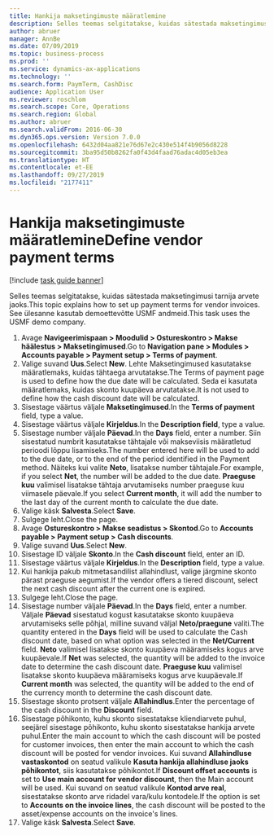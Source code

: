 ```yaml
---
title: Hankija maksetingimuste määratlemine
description: Selles teemas selgitatakse, kuidas sätestada maksetingimusi tarnija arvete jaoks.
author: abruer
manager: AnnBe
ms.date: 07/09/2019
ms.topic: business-process
ms.prod: ''
ms.service: dynamics-ax-applications
ms.technology: ''
ms.search.form: PaymTerm, CashDisc
audience: Application User
ms.reviewer: roschlom
ms.search.scope: Core, Operations
ms.search.region: Global
ms.author: abruer
ms.search.validFrom: 2016-06-30
ms.dyn365.ops.version: Version 7.0.0
ms.openlocfilehash: 6432d04aa821e76d67e2c430e514f4b9056d8228
ms.sourcegitcommit: 3ba95d50b8262fa0f43d4faad76adac4d05eb3ea
ms.translationtype: HT
ms.contentlocale: et-EE
ms.lasthandoff: 09/27/2019
ms.locfileid: "2177411"
---
```

# <a name="define-vendor-payment-terms"></a><span data-ttu-id="28015-103">Hankija maksetingimuste määratlemine</span><span class="sxs-lookup"><span data-stu-id="28015-103">Define vendor payment terms</span></span>

[!include [task guide banner](../../includes/task-guide-banner.md)]

<span data-ttu-id="28015-104">Selles teemas selgitatakse, kuidas sätestada maksetingimusi tarnija arvete jaoks.</span><span class="sxs-lookup"><span data-stu-id="28015-104">This topic explains how to set up payment terms for vendor invoices.</span></span> <span data-ttu-id="28015-105">See ülesanne kasutab demoettevõtte USMF andmeid.</span><span class="sxs-lookup"><span data-stu-id="28015-105">This task uses the USMF demo company.</span></span>

1. <span data-ttu-id="28015-106">Avage **Navigeerimispaan > Moodulid > Ostureskontro > Makse häälestus > Maksetingimused**.</span><span class="sxs-lookup"><span data-stu-id="28015-106">Go to **Navigation pane > Modules > Accounts payable > Payment setup > Terms of payment**.</span></span>
2. <span data-ttu-id="28015-107">Valige suvand **Uus**.</span><span class="sxs-lookup"><span data-stu-id="28015-107">Select **New**.</span></span> <span data-ttu-id="28015-108">Lehte Maksetingimused kasutatakse määratlemaks, kuidas tähtaega arvutatakse.</span><span class="sxs-lookup"><span data-stu-id="28015-108">The Terms of payment page is used to define how the due date will be calculated.</span></span> <span data-ttu-id="28015-109">Seda ei kasutata määratlemaks, kuidas skonto kuupäeva arvutatakse.</span><span class="sxs-lookup"><span data-stu-id="28015-109">It is not used to define how the cash discount date will be calculated.</span></span>  
3. <span data-ttu-id="28015-110">Sisestage väärtus väljale **Maksetingimused**.</span><span class="sxs-lookup"><span data-stu-id="28015-110">In the **Terms of payment** field, type a value.</span></span>
4. <span data-ttu-id="28015-111">Sisestage väärtus väljale **Kirjeldus**.</span><span class="sxs-lookup"><span data-stu-id="28015-111">In the **Description field**, type a value.</span></span>
5. <span data-ttu-id="28015-112">Sisestage number väljale **Päevad**.</span><span class="sxs-lookup"><span data-stu-id="28015-112">In the **Days** field, enter a number.</span></span> <span data-ttu-id="28015-113">Siin sisestatud numbrit kasutatakse tähtajale või makseviisis määratletud perioodi lõppu lisamiseks.</span><span class="sxs-lookup"><span data-stu-id="28015-113">The number entered here will be used to add to the due date, or to the end of the period identified in the Payment method.</span></span> <span data-ttu-id="28015-114">Näiteks kui valite **Neto**, lisatakse number tähtajale.</span><span class="sxs-lookup"><span data-stu-id="28015-114">For example, if you select **Net**, the number will be added to the due date.</span></span> <span data-ttu-id="28015-115">**Praeguse kuu** valimisel lisatakse tähtaja arvutamiseks number praeguse kuu viimasele päevale.</span><span class="sxs-lookup"><span data-stu-id="28015-115">If you select **Current month**, it will add the number to the last day of the current month to calculate the due date.</span></span>  
6. <span data-ttu-id="28015-116">Valige käsk **Salvesta**.</span><span class="sxs-lookup"><span data-stu-id="28015-116">Select **Save**.</span></span>
7. <span data-ttu-id="28015-117">Sulgege leht.</span><span class="sxs-lookup"><span data-stu-id="28015-117">Close the page.</span></span>
8. <span data-ttu-id="28015-118">Avage **Ostureskontro > Makse seadistus > Skontod**.</span><span class="sxs-lookup"><span data-stu-id="28015-118">Go to **Accounts payable > Payment setup > Cash discounts**.</span></span>
9. <span data-ttu-id="28015-119">Valige suvand **Uus**.</span><span class="sxs-lookup"><span data-stu-id="28015-119">Select **New**.</span></span>
10. <span data-ttu-id="28015-120">Sisestage ID väljale **Skonto**.</span><span class="sxs-lookup"><span data-stu-id="28015-120">In the **Cash discount** field, enter an ID.</span></span>
11. <span data-ttu-id="28015-121">Sisestage väärtus väljale **Kirjeldus**.</span><span class="sxs-lookup"><span data-stu-id="28015-121">In the **Description** field, type a value.</span></span>
12. <span data-ttu-id="28015-122">Kui hankija pakub mitmetasandilist allahindlust, valige järgmine skonto pärast praeguse aegumist.</span><span class="sxs-lookup"><span data-stu-id="28015-122">If the vendor offers a tiered discount, select the next cash discount after the current one is expired.</span></span>
13. <span data-ttu-id="28015-123">Sulgege leht.</span><span class="sxs-lookup"><span data-stu-id="28015-123">Close the page.</span></span>
14. <span data-ttu-id="28015-124">Sisestage number väljale **Päevad**.</span><span class="sxs-lookup"><span data-stu-id="28015-124">In the **Days** field, enter a number.</span></span> <span data-ttu-id="28015-125">Väljale **Päevad** sisestatud kogust kasutatakse skonto kuupäeva arvutamiseks selle põhjal, milline suvand väljal **Neto/praegune** valiti.</span><span class="sxs-lookup"><span data-stu-id="28015-125">The quantity entered in the **Days** field will be used to calculate the Cash discount date, based on what option was selected in the **Net/Current** field.</span></span> <span data-ttu-id="28015-126">**Neto** valimisel lisatakse skonto kuupäeva määramiseks kogus arve kuupäevale.</span><span class="sxs-lookup"><span data-stu-id="28015-126">If **Net** was selected, the quantity will be added to the invoice date to determine the cash discount date.</span></span> <span data-ttu-id="28015-127">**Praeguse kuu** valimisel lisatakse skonto kuupäeva määramiseks kogus arve kuupäevale.</span><span class="sxs-lookup"><span data-stu-id="28015-127">If **Current month** was selected, the quantity will be added to the end of the currency month to determine the cash discount date.</span></span>  
15. <span data-ttu-id="28015-128">Sisestage skonto protsent väljale **Allahindlus**.</span><span class="sxs-lookup"><span data-stu-id="28015-128">Enter the percentage of the cash discount in the **Discount** field.</span></span> 
16. <span data-ttu-id="28015-129">Sisestage põhikonto, kuhu skonto sisestatakse kliendiarvete puhul, seejärel sisestage põhikonto, kuhu skonto sisestatakse hankija arvete puhul.</span><span class="sxs-lookup"><span data-stu-id="28015-129">Enter the main account to which the cash discount will be posted for customer invoices, then enter the main account to which the cash discount will be posted for vendor invoices.</span></span> <span data-ttu-id="28015-130">Kui suvand **Allahindluse vastaskontod** on seatud valikule **Kasuta hankija allahindluse jaoks põhikontot**, siis kasutatakse põhikontot.</span><span class="sxs-lookup"><span data-stu-id="28015-130">If **Discount offset accounts** is set to **Use main account for vendor discount**, then the Main account will be used.</span></span> <span data-ttu-id="28015-131">Kui suvand on seatud valikule **Kontod arve real**, sisestatakse skonto arve ridadel vara/kulu kontodele.</span><span class="sxs-lookup"><span data-stu-id="28015-131">If the option is set to **Accounts on the invoice lines**, the cash discount will be posted to the asset/expense accounts on the invoice's lines.</span></span>  
17. <span data-ttu-id="28015-132">Valige käsk **Salvesta**.</span><span class="sxs-lookup"><span data-stu-id="28015-132">Select **Save**.</span></span>

